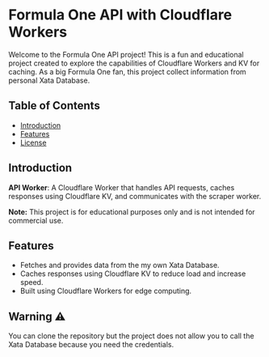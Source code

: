 # Formula One API with Cloudflare Workers

Welcome to the Formula One API project! This is a fun and educational project created to explore the capabilities of Cloudflare Workers and KV for caching. As a big Formula One fan, this project collect information from personal Xata Database.

## Table of Contents

- [Introduction](#introduction)
- [Features](#features)
- [License](#license)

## Introduction

**API Worker**: A Cloudflare Worker that handles API requests, caches responses using Cloudflare KV, and communicates with the scraper worker.

**Note:** This project is for educational purposes only and is not intended for commercial use.

## Features

- Fetches and provides data from the my own Xata Database.
- Caches responses using Cloudflare KV to reduce load and increase speed.
- Built using Cloudflare Workers for edge computing.

## Warning ⚠️

You can clone the repository but the project does not allow you to call the Xata Database because you need the credentials.
